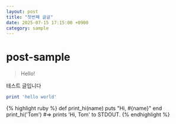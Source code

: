 ```yaml
---
layout: post
title: "첫번째 글글"
date: 2025-07-15 17:15:00 +0900
category: sample
---
```

# post-sample
> Hello!

테스트 글입니다
```ruby
print 'hello world'
```

{% highlight ruby %}
def print_hi(name)
  puts "Hi, #{name}"
end
print_hi('Tom')
#=> prints 'Hi, Tom' to STDOUT.
{% endhighlight %}